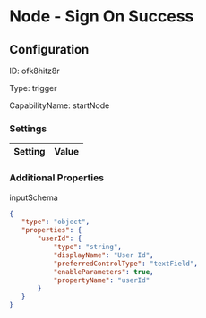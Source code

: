 # Node - Sign On Success
## Configuration
ID:  ofk8hitz8r

Type: trigger 

CapabilityName: startNode

### Settings
| Setting | Value  |
| :------------------------ | ---------------------------------------- |
 




### Additional Properties
inputSchema
 ```json 
{
	"type": "object",
	"properties": {
		"userId": {
			"type": "string",
			"displayName": "User Id",
			"preferredControlType": "textField",
			"enableParameters": true,
			"propertyName": "userId"
		}
	}
}
```



